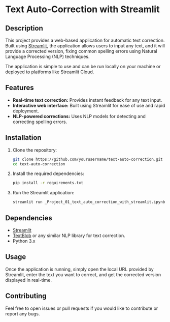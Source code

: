 # Text Auto-Correction with Streamlit

## Description
This project provides a web-based application for automatic text correction. Built using [Streamlit](https://streamlit.io/), the application allows users to input any text, and it will provide a corrected version, fixing common spelling errors using Natural Language Processing (NLP) techniques.

The application is simple to use and can be run locally on your machine or deployed to platforms like Streamlit Cloud.

## Features
- **Real-time text correction:** Provides instant feedback for any text input.
- **Interactive web interface:** Built using Streamlit for ease of use and rapid deployment.
- **NLP-powered corrections:** Uses NLP models for detecting and correcting spelling errors.

## Installation

1. Clone the repository:
    ```bash
    git clone https://github.com/yourusername/text-auto-correction.git
    cd text-auto-correction
    ```

2. Install the required dependencies:
    ```bash
    pip install -r requirements.txt
    ```

3. Run the Streamlit application:
    ```bash
    streamlit run _Project_01_text_auto_correction_with_streamlit.ipynb
    ```

## Dependencies
- [Streamlit](https://streamlit.io/)
- [TextBlob](https://textblob.readthedocs.io/en/dev/) or any similar NLP library for text correction.
- Python 3.x

## Usage
Once the application is running, simply open the local URL provided by Streamlit, enter the text you want to correct, and get the corrected version displayed in real-time.

## Contributing
Feel free to open issues or pull requests if you would like to contribute or report any bugs.
